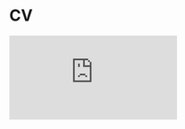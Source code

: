 # CV
![26/5/2023](https://github.com/Martin-Ruggeri-Bio/CV/blob/main/Curriculum-MartinRuggeri-2023.pdf)

